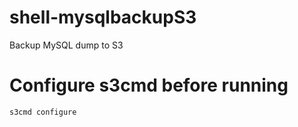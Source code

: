 # shell-mysqlbackupS3
Backup MySQL dump to S3
# Configure s3cmd before running
```sh
s3cmd configure
```